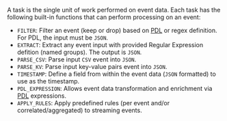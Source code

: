 A task is the single unit of work performed on event data.  Each task has the following built-in functions that can perform processing on an event:

- `FILTER`: Filter an event (keep or drop) based on [PDL](pdl-reference.md) or regex definition.  For PDL, the input must be `JSON`.
- `EXTRACT`: Extract any event input with provided Regular Expression defition (named groups). The output is `JSON`.
- `PARSE_CSV`: Parse input `CSV` event into `JSON`.
- `PARSE_KV`: Parse input key-value pairs event into `JSON`.
- `TIMESTAMP`: Define a field from within the event data (`JSON` formatted) to use as the timestamp.
- `PDL_EXPRESSION`: Allows event data transformation and enrichment via [PDL](pdl-reference.md) expressions.
- `APPLY_RULES`: Apply predefined rules (per event and/or correlated/aggregated) to streaming events.


